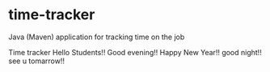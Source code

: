 # time-tracker
Java (Maven) application for tracking time on the job

Time tracker
Hello Students!!
Good evening!!
Happy New Year!!
good night!!
see u tomarrow!!
